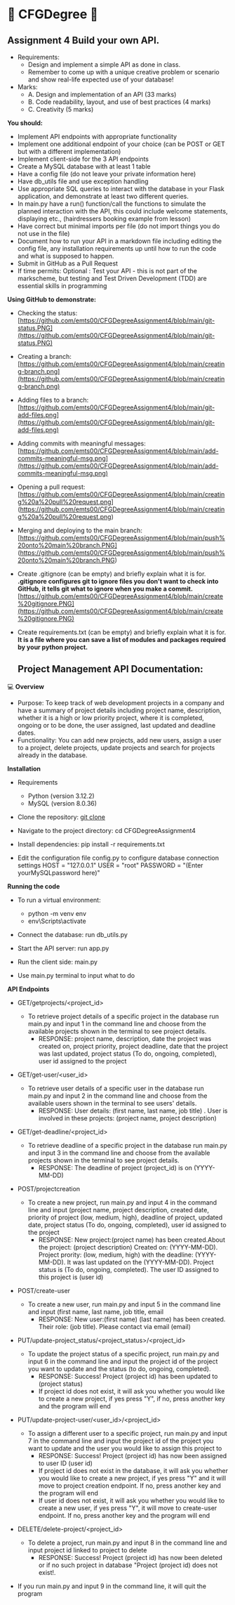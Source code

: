 # :cherry_blossom: CFGDegree :purple_heart:
## Assignment 4 Build your own API. 
+ Requirements:
  + Design and implement a simple API as done in class.
  + Remember to come up with a unique creative problem or scenario and show real-life expected use of your database!
+ Marks:
  + A. Design and implementation of an API (33 marks)
  + B. Code readability, layout, and use of best practices (4 marks)
  + C. Creativity (5 marks)
  
**You should:**
+ Implement API endpoints with appropriate functionality
+ Implement one additional endpoint of your choice (can be POST or GET but with a
different implementation)
+ Implement client-side for the 3 API endpoints
+ Create a MySQL database with at least 1 table
+ Have a config file (do not leave your private information here)
+ Have db_utils file and use exception handling
+ Use appropriate SQL queries to interact with the database in your Flask application, and
demonstrate at least two different queries.
+ In main.py have a run() function/call the functions to simulate the planned interaction
with the API, this could include welcome statements, displaying etc., (hairdressers
booking example from lesson)
+ Have correct but minimal imports per file (do not import things you do not use in the
file)
+ Document how to run your API in a markdown file including editing the config file, any
installation requirements up until how to run the code and what is supposed to happen.
+ Submit in GitHub as a Pull Request
+ If time permits:
Optional : Test your API - this is not part of the markscheme, but testing and Test Driven
Development (TDD) are essential skills in programming

**Using GitHub to demonstrate:**
+ Checking the status: [https://github.com/emts00/CFGDegreeAssignment4/blob/main/git-status.PNG](https://github.com/emts00/CFGDegreeAssignment4/blob/main/git-status.PNG)
+ Creating a branch: [https://github.com/emts00/CFGDegreeAssignment4/blob/main/creating-branch.png](https://github.com/emts00/CFGDegreeAssignment4/blob/main/creating-branch.png)
+ Adding files to a branch:  [https://github.com/emts00/CFGDegreeAssignment4/blob/main/git-add-files.png](https://github.com/emts00/CFGDegreeAssignment4/blob/main/git-add-files.png)
+ Adding commits with meaningful messages: [https://github.com/emts00/CFGDegreeAssignment4/blob/main/add-commits-meaningful-msg.png](https://github.com/emts00/CFGDegreeAssignment4/blob/main/add-commits-meaningful-msg.png) 
+ Opening a pull request: [https://github.com/emts00/CFGDegreeAssignment4/blob/main/creating%20a%20pull%20request.png] (https://github.com/emts00/CFGDegreeAssignment4/blob/main/creating%20a%20pull%20request.png)
+ Merging and deploying to the main branch: [https://github.com/emts00/CFGDegreeAssignment4/blob/main/push%20onto%20main%20branch.PNG] 
 (https://github.com/emts00/CFGDegreeAssignment4/blob/main/push%20onto%20main%20branch.PNG)

+ Create .gitignore (can be empty) and briefly explain what it is for. **.gitignore configures git to ignore files you don't want to check into GitHub, it tells git what to ignore when you make a commit.** [https://github.com/emts00/CFGDegreeAssignment4/blob/main/create%20gitignore.PNG](https://github.com/emts00/CFGDegreeAssignment4/blob/main/create%20gitignore.PNG)
  
+ Create requirements.txt (can be empty) and briefly explain what it is for. **It is a file where you can save a list of modules and packages required by your python project.**

  ## Project Management API Documentation: 
:computer: **Overview**
+ Purpose: To keep track of web development projects in a company and have a summary of project details including project name, description, whether it is a high or low priority project, where it is completed, ongoing or to be done, the user assigned, last updated and deadline dates.
+ Functionality: You can add new projects, add new users, assign a user to a project, delete projects, update projects and search for projects already in the database.

**Installation**
+ Requirements
  + Python (version 3.12.2)
  + MySQL (version 8.0.36)

+ Clone the repository: [git clone](https://github.com/emts00/CFGDegreeAssignment4.git)
+ Navigate to the project directory: cd CFGDegreeAssignment4
+ Install dependencies: pip install -r requirements.txt
+ Edit the configuration file config.py to configure database connection settings
  HOST = "127.0.0.1"
  USER = "root"
  PASSWORD = "(Enter yourMySQLpassword here)"

**Running the code**
+ To run a virtual environment:
  + python -m venv env
  + env\Scripts\activate
  
+ Connect the database: run db_utils.py
+ Start the API server: run app.py
+ Run the client side: main.py
+ Use main.py terminal to input what to do


**API Endpoints**
+ GET/getprojects/<project_id>
  + To retrieve project details of a specific project in the database run main.py and input 1 in the command line and choose from the available projects shown in the terminal to see project details.
    + RESPONSE: project name, description, date the project was created on, project priority, project deadline, date that the project was last updated, project status (To do, ongoing, completed), user id assigned to the project


+ GET/get-user/<user_id>
  + To retrieve user details of a specific user in the database run main.py and input 2 in the command line and choose from the available users shown in the terminal to see users' details.
    + RESPONSE: User details: (first name, last name, job title) . User is involved in these projects: (project name, project description)

   
+ GET/get-deadline/<project_id>
  + To retrieve deadline of a specific project in the database run main.py and input 3 in the command line and choose from the available projects shown in the terminal to see project details.
    + RESPONSE: The deadline of project (project_id) is on (YYYY-MM-DD)


+ POST/projectcreation
  + To create a new project, run main.py and input 4 in the command line and input (project name, project description, created date, priority of project (low, medium, high), deadline of project, updated date, project status (To do, ongoing, completed), user id assigned to the project
    + RESPONSE: New project:(project name) has been created.About the project: (project description) Created on: (YYYY-MM-DD). Project prority: (low, medium, high) with the deadline: (YYYY-MM-DD). It was last updated on the (YYYY-MM-DD). Project status is (To do, ongoing, completed). The user ID assigned to this project is (user id)


+ POST/create-user
  + To create a new user, run main.py and input 5 in the command line and input (first name, last name, job title, email
    + RESPONSE: New user:(first name) (last name) has been created. Their role: (job title). Please contact via email (email)

 
+ PUT/update-project_status/<project_status>/<project_id>
  + To update the project status of a specific project, run main.py and input 6 in the command line and input the project id of the project you want to update and the status (to do, ongoing, completed). 
    + RESPONSE: Success! Project (project id) has been updated to (project status)
    + If project id does not exist, it will ask you whether you would like to create a new project, if yes press "Y", if no, press another key and the program will end

 
+ PUT/update-project-user/<user_id>/<project_id>
  + To assign a different user to a specific project, run main.py and input 7 in the command line and input the project id of the project you want to update and the user you would like to assign this project to 
    + RESPONSE: Success! Project (project id) has now been assigned to user ID (user id)
    + If project id does not exist in the database, it will ask you whether you would like to create a new project, if yes press "Y" and it will move to project creation endpoint. If no, press another key and the program will end
    + If user id does not exist, it will ask you whether you would like to create a new user, if yes press "Y", it will move to create-user endpoint. If no, press another key and the program will end

 
+ DELETE/delete-project/<project_id>
  + To delete a project, run main.py and input 8 in the command line and input project id linked to project to delete
    + RESPONSE: Success! Project (project id) has now been deleted or if no such project in database "Project (project id) does not exist!.

+ If you run main.py and input 9 in the command line, it will quit the program
      
